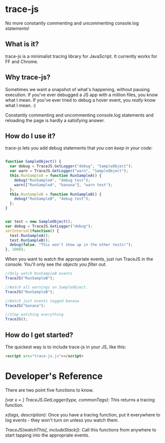 trace-js
========

No more constantly commenting and uncommenting console.log statements!

What is it?
-----------
trace-js is a minimalist tracing library for JavaScript. It currently works for FF and Chrome.

Why trace-js?
-------------
Sometimes we want a snapshot of what's happening, without pausing execution. If you've ever debugged a JS app with a million files, you know what I mean. If you've ever tried to debug a hover event, you _really_ know what I mean. :)

Constantly commenting and uncommenting console.log statements and reloading the page is hardly a satisfying answer.

How do I use it?
----------------

trace-js lets you add debug statements that *you can keep in your code*:

``` js

function SampleObject() {
  var debug = TraceJS.GetLogger("debug", "SampleObject");
  var warn = TraceJS.GetLogger("warn", "SampleObject");
  this.RunSampleA = function RunSampleA() {
    debug("RunSampleA", "debug test");
    warn(["RunSampleA", "banana"], "warn test");
  };
  this.RunSampleB = function RunSampleB() {
    debug("RunSampleB", "debug test");
  };
}


var test = new SampleObject();
var debug = TraceJS.GetLogger("debug");
setInterval(function() {
  test.RunSampleA();
  test.RunSampleB();
  debug(false, "This won't show up in the other tests!");
}, 1000);
```

When you want to watch the appropriate events, just run TraceJS in the console. You'll only see *the objects you filter out*.

``` js
//Only watch RunSampleB events
TraceJS("RunSampleB");

//Watch all warnings on SampleObject.
TraceJS("RunSampleB");

//Watch just events tagged banana
TraceJS("banana");

//Stop watching everything
TraceJS();
```


How do I get started?
---------------------

The quickest way is to include trace-js in your JS, like this:
``` html
<script src="trace-js.js"></script>
```

Developer's Reference
====================
There are two point five functions to know.

*[var x = ] TraceJS.GetLogger(type, commonTags)*: This returns a tracing function.

*x(tags, description)*: Once you have a tracing function, put it everywhere to log events - they won't turn on unless you watch them.

*TraceJS(watchThis[, includeStack])*: Call this functions from anywhere to start tapping into the appropriate events.